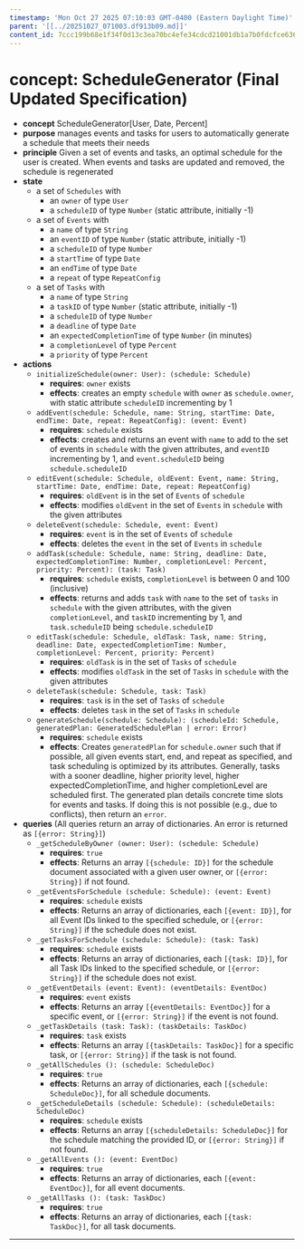 ```yaml
---
timestamp: 'Mon Oct 27 2025 07:10:03 GMT-0400 (Eastern Daylight Time)'
parent: '[[../20251027_071003.df913b09.md]]'
content_id: 7ccc199b68e1f34f0d13c3ea70bc4efe34cdcd21001db1a7b0fdcfce63645a8f
---
```


# concept: ScheduleGenerator (Final Updated Specification)

* **concept** ScheduleGenerator\[User, Date, Percent]
* **purpose** manages events and tasks for users to automatically generate a schedule that meets their needs
* **principle** Given a set of events and tasks, an optimal schedule for the user is created. When events and tasks are updated and removed, the schedule is regenerated
* **state**
  * a set of `Schedules` with
    * an `owner` of type `User`
    * a `scheduleID` of type `Number` (static attribute, initially -1)
  * a set of `Events` with
    * a `name` of type `String`
    * an `eventID` of type `Number` (static attribute, initially -1)
    * a `scheduleID` of type `Number`
    * a `startTime` of type `Date`
    * an `endTime` of type `Date`
    * a `repeat` of type `RepeatConfig`
  * a set of `Tasks` with
    * a `name` of type `String`
    * a `taskID` of type `Number` (static attribute, initially -1)
    * a `scheduleID` of type `Number`
    * a `deadline` of type `Date`
    * an `expectedCompletionTime` of type `Number` (in minutes)
    * a `completionLevel` of type `Percent`
    * a `priority` of type `Percent`
* **actions**
  * `initializeSchedule(owner: User): (schedule: Schedule)`
    * **requires**: `owner` exists
    * **effects**: creates an empty `schedule` with `owner` as `schedule.owner`, with static attribute `scheduleID` incrementing by 1
  * `addEvent(schedule: Schedule, name: String, startTime: Date, endTime: Date, repeat: RepeatConfig): (event: Event)`
    * **requires**: `schedule` exists
    * **effects**: creates and returns an event with `name` to add to the set of events in `schedule` with the given attributes, and `eventID` incrementing by 1, and `event.scheduleID` being `schedule.scheduleID`
  * `editEvent(schedule: Schedule, oldEvent: Event, name: String, startTime: Date, endTime: Date, repeat: RepeatConfig)`
    * **requires**: `oldEvent` is in the set of `Events` of `schedule`
    * **effects**: modifies `oldEvent` in the set of `Events` in `schedule` with the given attributes
  * `deleteEvent(schedule: Schedule, event: Event)`
    * **requires**: `event` is in the set of `Events` of `schedule`
    * **effects**: deletes the `event` in the set of `Events` in `schedule`
  * `addTask(schedule: Schedule, name: String, deadline: Date, expectedCompletionTime: Number, completionLevel: Percent, priority: Percent): (task: Task)`
    * **requires**: `schedule` exists, `completionLevel` is between 0 and 100 (inclusive)
    * **effects**: returns and adds `task` with `name` to the set of `tasks` in `schedule` with the given attributes, with the given `completionLevel`, and `taskID` incrementing by 1, and `task.scheduleID` being `schedule.scheduleID`
  * `editTask(schedule: Schedule, oldTask: Task, name: String, deadline: Date, expectedCompletionTime: Number, completionLevel: Percent, priority: Percent)`
    * **requires**: `oldTask` is in the set of `Tasks` of `schedule`
    * **effects**: modifies `oldTask` in the set of `Tasks` in `schedule` with the given attributes
  * `deleteTask(schedule: Schedule, task: Task)`
    * **requires**: `task` is in the set of `Tasks` of `schedule`
    * **effects**: deletes `task` in the set of `Tasks` in `schedule`
  * `generateSchedule(schedule: Schedule): (scheduleId: Schedule, generatedPlan: GeneratedSchedulePlan | error: Error)`
    * **requires**: `schedule` exists
    * **effects**: Creates `generatedPlan` for `schedule.owner` such that if possible, all given events start, end, and repeat as specified, and task scheduling is optimized by its attributes. Generally, tasks with a sooner deadline, higher priority level, higher expectedCompletionTime, and higher completionLevel are scheduled first. The generated plan details concrete time slots for events and tasks. If doing this is not possible (e.g., due to conflicts), then return an `error`.
* **queries** (All queries return an array of dictionaries. An error is returned as `[{error: String}]`)
  * `_getScheduleByOwner (owner: User): (schedule: Schedule)`
    * **requires**: `true`
    * **effects**: Returns an array `[{schedule: ID}]` for the schedule document associated with a given user owner, or `[{error: String}]` if not found.
  * `_getEventsForSchedule (schedule: Schedule): (event: Event)`
    * **requires**: `schedule` exists
    * **effects**: Returns an array of dictionaries, each `[{event: ID}]`, for all Event IDs linked to the specified schedule, or `[{error: String}]` if the schedule does not exist.
  * `_getTasksForSchedule (schedule: Schedule): (task: Task)`
    * **requires**: `schedule` exists
    * **effects**: Returns an array of dictionaries, each `[{task: ID}]`, for all Task IDs linked to the specified schedule, or `[{error: String}]` if the schedule does not exist.
  * `_getEventDetails (event: Event): (eventDetails: EventDoc)`
    * **requires**: `event` exists
    * **effects**: Returns an array `[{eventDetails: EventDoc}]` for a specific event, or `[{error: String}]` if the event is not found.
  * `_getTaskDetails (task: Task): (taskDetails: TaskDoc)`
    * **requires**: `task` exists
    * **effects**: Returns an array `[{taskDetails: TaskDoc}]` for a specific task, or `[{error: String}]` if the task is not found.
  * `_getAllSchedules (): (schedule: ScheduleDoc)`
    * **requires**: `true`
    * **effects**: Returns an array of dictionaries, each `[{schedule: ScheduleDoc}]`, for all schedule documents.
  * `_getScheduleDetails (schedule: Schedule): (scheduleDetails: ScheduleDoc)`
    * **requires**: `schedule` exists
    * **effects**: Returns an array `[{scheduleDetails: ScheduleDoc}]` for the schedule matching the provided ID, or `[{error: String}]` if not found.
  * `_getAllEvents (): (event: EventDoc)`
    * **requires**: `true`
    * **effects**: Returns an array of dictionaries, each `[{event: EventDoc}]`, for all event documents.
  * `_getAllTasks (): (task: TaskDoc)`
    * **requires**: `true`
    * **effects**: Returns an array of dictionaries, each `[{task: TaskDoc}]`, for all task documents.

***
